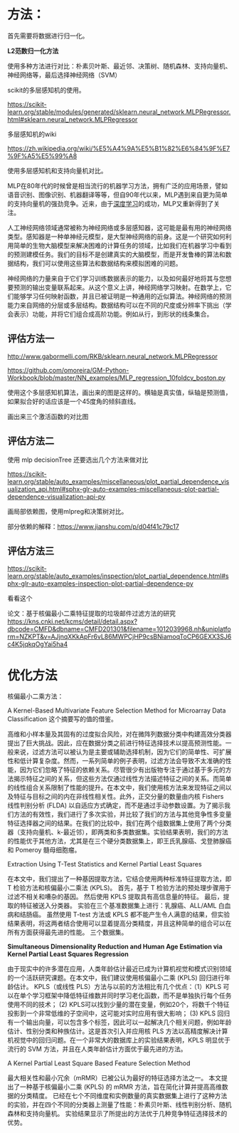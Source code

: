 



# 方法：

首先需要将数据进行归一化。

**L2范数归一化方法**



使用多种方法进行对比：朴素贝叶斯、最近邻、决策树、随机森林、支持向量机、神经网络等，最后选择神经网络（SVM）

scikit的多层感知机的使用。

https://scikit-learn.org/stable/modules/generated/sklearn.neural_network.MLPRegressor.html#sklearn.neural_network.MLPRegressor

多层感知机的wiki

https://zh.wikipedia.org/wiki/%E5%A4%9A%E5%B1%82%E6%84%9F%E7%9F%A5%E5%99%A8

使用多层感知机和支持向量机对比。

MLP在80年代的时候曾是相当流行的机器学习方法，拥有广泛的应用场景，譬如语音识别、图像识别、机器翻译等等，但自90年代以来，MLP遇到来自更为简单的支持向量机的强劲竞争。近来，由于[深度学习](https://zh.wikipedia.org/wiki/深度学习)的成功，MLP又重新得到了关注。



人工神经网络领域通常被称为神经网络或多层感知器，这可能是最有用的神经网络类型。感知器是一种单神经元模型，是大型神经网络的前身。这是一个研究如何利用简单的生物大脑模型来解决困难的计算任务的领域，比如我们在机器学习中看到的预测建模任务。我们的目标不是创建真实的大脑模型，而是开发鲁棒的算法和数据结构，我们可以使用这些算法和数据结构来模拟困难的问题。

神经网络的力量来自于它们学习训练数据表示的能力，以及如何最好地将其与您想要预测的输出变量联系起来。从这个意义上讲，神经网络学习映射。在数学上，它们能够学习任何映射函数，并且已被证明是一种通用的近似算法。神经网络的预测能力来自网络的分层或多层结构。数据结构可以在不同的尺度或分辨率下挑出（学会表示）功能，并将它们组合成高阶功能。例如从行，到形状的线条集合。



## 评估方法一

http://www.gabormelli.com/RKB/sklearn.neural_network.MLPRegressor

https://github.com/omoreira/GM-Python-Workbook/blob/master/NN_examples/MLP_regression_10foldcv_boston.py

使用这个多层感知机算法，画出来的图是这样的。横轴是真实值，纵轴是预测值，如果拟合好的话应该是一个45度角的倾斜直线。

画出来三个激活函数的对比图



## 评估方法二

使用 mlp decisionTree 还要选出几个方法来做对比

https://scikit-learn.org/stable/auto_examples/miscellaneous/plot_partial_dependence_visualization_api.html#sphx-glr-auto-examples-miscellaneous-plot-partial-dependence-visualization-api-py

画局部依赖图，使用mlpreg和决策树对比。

部分依赖的解释：https://www.jianshu.com/p/d04f41c79c17



## 评估方法三

https://scikit-learn.org/stable/auto_examples/inspection/plot_partial_dependence.html#sphx-glr-auto-examples-inspection-plot-partial-dependence-py

看看这个



论文：基于核偏最小二乘特征提取的垃圾邮件过滤方法的研究 https://kns.cnki.net/kcms/detail/detail.aspx?dbcode=CMFD&dbname=CMFD201301&filename=1012039968.nh&uniplatform=NZKPT&v=AJjnqXKkApFr6vL86MWPCjHP9csBNiamoqToCP6GEXX3SJ6c4K5jqkqOgYai5ha4







# 优化方法

核偏最小二乘方法：

A Kernel-Based Multivariate Feature Selection Method for Microarray Data Classification 这个摘要写的值的借鉴。

高维和小样本量及其固有的过度拟合风险，对在微阵列数据分类中构建高效分类器提出了巨大挑战。因此，应在数据分类之前进行特征选择技术以提高预测性能。一般来说，过滤方法可以被认为是主要或辅助选择机制，因为它们的简单性、可扩展性和低计算复杂度。然而，一系列简单的例子表明，过滤方法会导致不太准确的性能，因为它们忽略了特征的依赖关系。尽管很少有出版物专注于通过基于多元的方法揭示特征之间的关系，但这些方法仅通过线性方法描述特征之间的关系。而简单的线性组合关系限制了性能的提升。在本文中，我们使用核方法来发现特征之间以及特征与目标之间的内在非线性相关性。此外，正交分量的数量由内核 Fishers 线性判别分析 (FLDA) 以自适应方式确定，而不是通过手动参数设置。为了揭示我们方法的有效性，我们进行了多次实验，并比较了我们的方法与其他竞争性多变量特征选择器之间的结果。在我们的比较中，我们在两个组数据集上使用了两个分类器（支持向量机、k-最近邻），即两类和多类数据集。实验结果表明，我们的方法的性能优于其他方法，尤其是在三个硬分类数据集上，即王氏乳腺癌、戈登肺腺癌和 Pomeroy 髓母细胞瘤。

Extraction Using T-Test Statistics and Kernel Partial Least Squares

在本文中，我们提出了一种基因提取方法，它结合使用两种标准特征提取方法，即 T 检验方法和核偏最小二乘法 (KPLS)。 首先，基于 T 检验方法的预处理步骤用于过滤不相关和嘈杂的基因。 然后使用 KPLS 提取具有高信息量的特征。 最后，提取的特征被送入分类器。 实验在三个基准数据集上进行：乳腺癌、ALL/AML 白血病和结肠癌。 虽然使用 T-test 方法或 KPLS 都不能产生令人满意的结果，但实验结果表明，将这两者结合使用可以显着提高分类精度，并且这种简单的组合可以在所有方面获得最先进的性能。 三个数据集。

**Simultaneous Dimensionality Reduction and Human Age Estimation via Kernel Partial Least Squares Regression**

由于现实中的许多潜在应用，人类年龄估计最近已成为计算机视觉和模式识别领域的一个活跃研究课题。在本文中，我们建议使用核偏最小二乘 (KPLS) 回归进行年龄估计。 KPLS（或线性 PLS）方法与以前的方法相比有几个优点：（1）KPLS 可以在单个学习框架中降低特征维数并同时学习老化函数，而不是单独执行每个任务使用不同的技术； (2) KPLS可以找到少量的潜在变量，例如20个，将数千个特征投影到一个非常低维的子空间中，这可能对实时应用有很大影响； (3) KPLS 回归有一个输出向量，可以包含多个标签，因此可以一起解决几个相关问题，例如年龄估计、性别分类和种族估计。这是首次引入并应用核 PLS 方法以高精度解决计算机视觉中的回归问题。在一个非常大的数据库上的实验结果表明，KPLS 明显优于流行的 SVM 方法，并且在人类年龄估计方面优于最先进的方法。

A Kernel Partial Least Square Based Feature Selection Method

最大相关性和最小冗余（mRMR）已被公认为最好的特征选择方法之一。 本文提出了一种基于核偏最小二乘 (KPLS) 的 mRMR 方法，旨在简化计算并提高高维数据的分类精度。 已经在七个不同维度和实例数量的真实数据集上进行了这种方法的实验，并在四个不同的分类器上测量了性能：朴素贝叶斯、线性判别分析、随机森林和支持向量机。 实验结果显示了所提出的方法优于几种竞争特征选择技术的优势。

